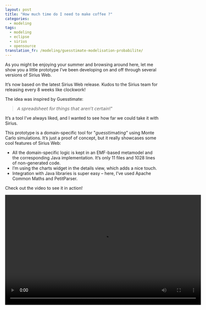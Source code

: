 ```yaml
---
layout: post
title: "How much time do I need to make coffee ?"
categories:
  - modeling
tags:
  - modeling
  - eclipse
  - sirius
  - opensource  
translation_fr: /modeling/guesstimate-modelisation-probabilite/
---
```


As you might be enjoying your summer and browsing around here, let me show you a little prototype I’ve been developing on and off through several versions of Sirius Web.

It’s now based on the latest Sirius Web release. Kudos to the Sirius team for releasing every 8 weeks like clockwork!

The idea was inspired by Guesstimate: 
> 𝘈 𝘴𝘱𝘳𝘦𝘢𝘥𝘴𝘩𝘦𝘦𝘵 𝘧𝘰𝘳 𝘵𝘩𝘪𝘯𝘨𝘴 𝘵𝘩𝘢𝘵 𝘢𝘳𝘦𝘯’𝘵 𝘤𝘦𝘳𝘵𝘢𝘪𝘯!" 

It’s a tool I’ve always liked, and I wanted to see how far we could take it with Sirius.

This prototype is a domain-specific tool for "𝘨𝘶𝘦𝘴𝘴𝘵𝘪𝘮𝘢𝘵𝘪𝘯𝘨" using Monte Carlo simulations. It’s just a proof of concept, but it really showcases some cool features of Sirius Web:
 - All the domain-specific logic is kept in an EMF-based metamodel and the corresponding Java implementation. It’s only 11 files and 1028 lines of non-generated code.
 - I’m using the charts widget in the details view, which adds a nice touch.
 - Integration with Java libraries is super easy – here, I’ve used Apache Common Maths and PetitParser.

 Check out the video to see it in action!

<video  width="640" height="360" controls><source src="{{ site.url }}/media/2024-08-08-Guesstimate.mp4">Your browser does not support the video tag.</video>

